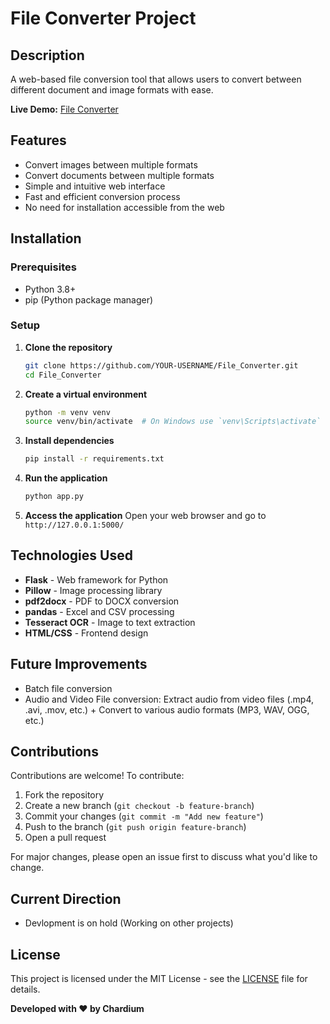# File Converter Project

## Description

A web-based file conversion tool that allows users to convert between different document and image formats with ease.

**Live Demo:** [File Converter](https://file-converter-h1dj.onrender.com)

## Features

- Convert images between multiple formats
- Convert documents between multiple formats
- Simple and intuitive web interface
- Fast and efficient conversion process
- No need for installation accessible from the web

## Installation

### Prerequisites

- Python 3.8+
- pip (Python package manager)

### Setup

1. **Clone the repository**

   ```sh
   git clone https://github.com/YOUR-USERNAME/File_Converter.git
   cd File_Converter
   ```

2. **Create a virtual environment**

   ```sh
   python -m venv venv
   source venv/bin/activate  # On Windows use `venv\Scripts\activate`
   ```

3. **Install dependencies**

   ```sh
   pip install -r requirements.txt
   ```

4. **Run the application**

   ```sh
   python app.py
   ```

5. **Access the application**
   Open your web browser and go to `http://127.0.0.1:5000/`

## Technologies Used

- **Flask** - Web framework for Python
- **Pillow** - Image processing library
- **pdf2docx** - PDF to DOCX conversion
- **pandas** - Excel and CSV processing
- **Tesseract OCR** - Image to text extraction
- **HTML/CSS** - Frontend design

## Future Improvements

- Batch file conversion
- Audio and Video File conversion: Extract audio from video files (.mp4, .avi, .mov, etc.) + Convert to various audio formats (MP3, WAV, OGG, etc.)


## Contributions

Contributions are welcome! To contribute:

1. Fork the repository
2. Create a new branch (`git checkout -b feature-branch`)
3. Commit your changes (`git commit -m "Add new feature"`)
4. Push to the branch (`git push origin feature-branch`)
5. Open a pull request

For major changes, please open an issue first to discuss what you'd like to change.

## Current Direction
- Devlopment is on hold (Working on other projects)

## License

This project is licensed under the MIT License - see the [LICENSE](LICENSE) file for details.

**Developed with ❤️ by Chardium**

